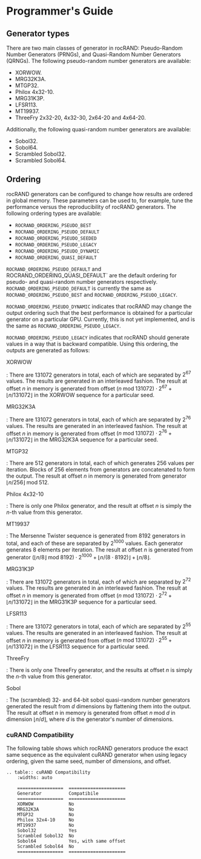 # Programmer's Guide

## Generator types

There are two main classes of generator in rocRAND: Pseudo-Random Number Generators (PRNGs), and Quasi-Random Number Generators (QRNGs). The following pseudo-random number generators are available:

- XORWOW.
- MRG32K3A.
- MTGP32.
- Philox 4x32-10.
- MRG31K3P.
- LFSR113.
- MT19937.
- ThreeFry 2x32-20, 4x32-30, 2x64-20 and 4x64-20.

Additionally, the following quasi-random number generators are available:

- Sobol32.
- Sobol64.
- Scrambled Sobol32.
- Scrambled Sobol64.

## Ordering

rocRAND generators can be configured to change how results are ordered in global memory. These parameters can be used to, for example, tune the performance versus the reproducibility of rocRAND generators. The following ordering types are available:

- `ROCRAND_ORDERING_PSEUDO_BEST`
- `ROCRAND_ORDERING_PSEUDO_DEFAULT`
- `ROCRAND_ORDERING_PSEUDO_SEEDED`
- `ROCRAND_ORDERING_PSEUDO_LEGACY`
- `ROCRAND_ORDERING_PSEUDO_DYNAMIC`
- `ROCRAND_ORDERING_QUASI_DEFAULT`

`ROCRAND_ORDERING_PSEUDO_DEFAULT` and ROCRAND_ORDERING_QUASI_DEFAULT\` are the default ordering for pseudo- and quasi-random number generators respectively. `ROCRAND_ORDERING_PSEUDO_DEFAULT` is currently the same as `ROCRAND_ORDERING_PSEUDO_BEST` and `ROCRAND_ORDERING_PSEUDO_LEGACY`.

`ROCRAND_ORDERING_PSEUDO_DYNAMIC` indicates that rocRAND may change the output ordering such that the best performance is obtained for a particular generator on a particular GPU. Currently, this is not yet implemented, and is the same as `ROCRAND_ORDERING_PSEUDO_LEGACY`.

`ROCRAND_ORDERING_PSEUDO_LEGACY` indicates that rocRAND should generate values in a way that is backward compatible. Using this ordering, the outputs are generated as follows:

XORWOW

: There are $131072$ generators in total, each of which are separated by $2^{67}$ values. The results are generated in an interleaved fashion. The result at offset $n$ in memory is generated from offset $(n\;\mathrm{mod}\; 131072) \cdot 2^{67} + \lfloor n / 131072 \rfloor$ in the XORWOW sequence for a particular seed.

MRG32K3A

: There are $131072$ generators in total, each of which are separated by $2^{76}$ values. The results are generated in an interleaved fashion. The result at offset $n$ in memory is generated from offset $(n\;\mathrm{mod}\; 131072) \cdot 2^{76} + \lfloor n / 131072 \rfloor$ in the MRG32K3A sequence for a particular seed.

MTGP32

: There are $512$ generators in total, each of which generates $256$ values per iteration. Blocks of $256$ elements from generators are concatenated to form the output. The result at offset $n$ in memory is generated from generator $\lfloor n / 256\rfloor\;\mathrm{mod}\; 512$.

Philox 4x32-10

: There is only one Philox generator, and the result at offset $n$ is simply the $n$-th value from this generator.

MT19937

: The Mersenne Twister sequence is generated from $8192$ generators in total, and each of these are separated by $2^{1000}$ values. Each generator generates $8$ elements per iteration. The result at offset $n$ is generated from generator $(\lfloor n / 8\rfloor\;\mathrm{mod}\; 8192) \cdot 2^{1000} + \lfloor n / (8 \cdot 8192) \rfloor + \lfloor n / 8 \rfloor$.

MRG31K3P

: There are $131072$ generators in total, each of which are separated by $2^{72}$ values. The results are generated in an interleaved fashion. The result at offset $n$ in memory is generated from offset $(n\;\mathrm{mod}\; 131072) \cdot 2^{72} + \lfloor n / 131072 \rfloor$ in the MRG31K3P sequence for a particular seed.

LFSR113

: There are $131072$ generators in total, each of which are separated by $2^{55}$ values. The results are generated in an interleaved fashion. The result at offset $n$ in memory is generated from offset $(n\;\mathrm{mod}\; 131072) \cdot 2^{55} + \lfloor n / 131072 \rfloor$ in the LFSR113 sequence for a particular seed.

ThreeFry

: There is only one ThreeFry generator, and the results at offset $n$ is simply the $n$-th value from this generator.

Sobol

: The (scrambled) 32- and 64-bit sobol quasi-random number generators generated the result from $d$ dimensions by flattening them into the output. The result at offset $n$ in memory is generated from offset $n\;\mathrm{mod}\; d$ in dimension $\lfloor n / d \rfloor$, where $d$ is the generator's number of dimensions.

### cuRAND Compatibility

The following table shows which rocRAND generators produce the exact same sequence as the equivalent cuRAND generator when using legacy ordering, given the same seed, number of dimensions, and offset.

```{eval-rst}
.. table:: cuRAND Compatibility
    :widths: auto

    =================  =====================
    Generator          Compatibile
    =================  =====================
    XORWOW             No
    MRG32K3A           No
    MTGP32             No
    Philox 32x4-10     No
    MT19937            No
    Sobol32            Yes
    Scrambled Sobol32  No
    Sobol64            Yes, with same offset
    Scrambled Sobol64  No
    =================  =====================
```
